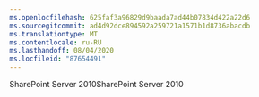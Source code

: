 ```yaml
---
ms.openlocfilehash: 625faf3a96829d9baada7ad44b07834d422a22d6
ms.sourcegitcommit: ad4d92dce894592a259721a1571b1d8736abacdb
ms.translationtype: MT
ms.contentlocale: ru-RU
ms.lasthandoff: 08/04/2020
ms.locfileid: "87654491"
---
```

<span data-ttu-id="4aa1d-101">SharePoint Server 2010</span><span class="sxs-lookup"><span data-stu-id="4aa1d-101">SharePoint Server 2010</span></span>
